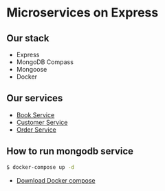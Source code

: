 # Microservices on Express 

## Our stack
- Express
- MongoDB Compass
- Mongoose
- Docker

## Our services

- [Book Service](/books/README.md)
- [Customer Service](/customers/README.md)
- [Order Service](/orders/README.md)

## How to run mongodb service
```sh
$ docker-compose up -d
```

- [Download Docker compose](https://docs.docker.com/compose/install/)
